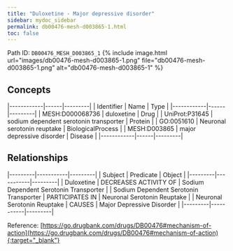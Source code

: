 ```yaml
---
title: "Duloxetine - Major depressive disorder"
sidebar: mydoc_sidebar
permalink: db00476-mesh-d003865-1.html
toc: false 
---
```



Path ID: `DB00476_MESH_D003865_1`
{% include image.html url="images/db00476-mesh-d003865-1.png" file="db00476-mesh-d003865-1.png" alt="db00476-mesh-d003865-1" %}

## Concepts

|------------|------|---------|
| Identifier | Name | Type    |
|------------|------|---------|
| MESH:D000068736 | duloxetine | Drug |
| UniProt:P31645 | sodium dependent serotonin transporter | Protein |
| GO:0051610 | Neuronal serotonin reuptake | BiologicalProcess |
| MESH:D003865 | major depressive disorder | Disease |
|------------|------|---------|

## Relationships

|---------|-----------|---------|
| Subject | Predicate | Object  |
|---------|-----------|---------|
| Duloxetine | DECREASES ACTIVITY OF | Sodium Dependent Serotonin Transporter |
| Sodium Dependent Serotonin Transporter | PARTICIPATES IN | Neuronal Serotonin Reuptake |
| Neuronal Serotonin Reuptake | CAUSES | Major Depressive Disorder |
|---------|-----------|---------|

Reference: [https://go.drugbank.com/drugs/DB00476#mechanism-of-action](https://go.drugbank.com/drugs/DB00476#mechanism-of-action){:target="_blank"}